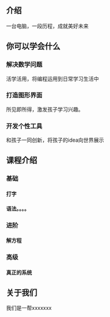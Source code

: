 ## 介绍
一台电脑，一段历程，成就美好未来
## 你可以学会什么

### 解决数学问题

活学活用，将编程运用到日常学习生活中

### 打造图形界面

所见即所得，激发孩子学习兴趣。

### 开发个性工具

和孩子一同创新，将孩子的idea向世界展示

## 课程介绍

### 基础

#### 打字
#### 语法。。。。

### 进阶

#### 解方程

### 高级

#### 真正的系统


## 关于我们

我们是一帮xxxxxxx
